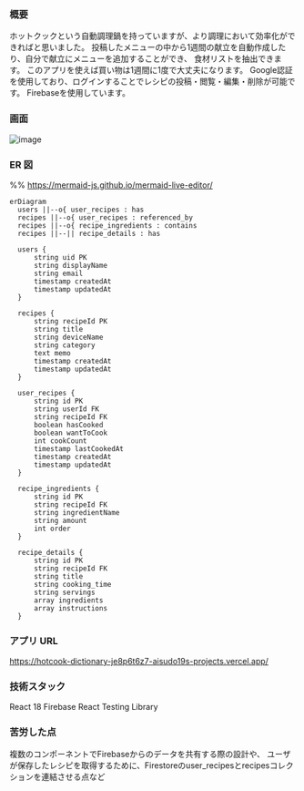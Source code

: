 ### 概要

ホットクックという自動調理鍋を持っていますが、より調理において効率化ができればと思いました。
投稿したメニューの中から1週間の献立を自動作成したり、自分で献立にメニューを追加することができ、
食材リストを抽出できます。
このアプリを使えば買い物は1週間に1度で大丈夫になります。
Google認証を使用しており、ログインすることでレシピの投稿・閲覧・編集・削除が可能です。
Firebaseを使用しています。

### 画面
![image](https://github.com/user-attachments/assets/8dcab6cd-600f-4fb3-818d-33fc125cee3a)


### ER 図

%% https://mermaid-js.github.io/mermaid-live-editor/

```mermaid
erDiagram
  users ||--o{ user_recipes : has
  recipes ||--o{ user_recipes : referenced_by
  recipes ||--o{ recipe_ingredients : contains
  recipes ||--|| recipe_details : has

  users {
      string uid PK
      string displayName
      string email
      timestamp createdAt
      timestamp updatedAt
  }

  recipes {
      string recipeId PK
      string title
      string deviceName
      string category
      text memo
      timestamp createdAt
      timestamp updatedAt
  }

  user_recipes {
      string id PK
      string userId FK
      string recipeId FK
      boolean hasCooked
      boolean wantToCook
      int cookCount
      timestamp lastCookedAt
      timestamp createdAt
      timestamp updatedAt
  }

  recipe_ingredients {
      string id PK
      string recipeId FK
      string ingredientName
      string amount
      int order
  }

  recipe_details {
      string id PK
      string recipeId FK
      string title
      string cooking_time
      string servings
      array ingredients
      array instructions
  }
```

### アプリ URL

https://hotcook-dictionary-je8p6t6z7-aisudo19s-projects.vercel.app/

### 技術スタック
React 18
Firebase
React Testing Library

### 苦労した点
複数のコンポーネントでFirebaseからのデータを共有する際の設計や、
ユーザが保存したレシピを取得するために、Firestoreのuser_recipesとrecipesコレクションを連結させる点など

